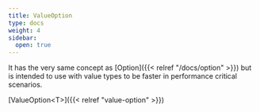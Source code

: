 ```yaml
---
title: ValueOption
type: docs
weight: 4
sidebar:
  open: true
---
```


It has the very same concept as [Option]({{< relref "/docs/option" >}}) but is intended to use with value types to be faster in performance critical scenarios.

[ValueOption&lt;T&gt;]({{< relref "value-option" >}})
